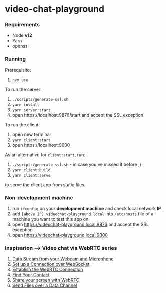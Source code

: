 # video-chat-playground

### Requirements

-   Node **v12**
-   Yarn
-   openssl

### Running

Prerequisite:

1.  `nvm use`

To run the server:

1.  `./scripts/generate-ssl.sh`
1.  `yarn install`
1.  `yarn server:start`
1.  open https://localhost:9876/start and accept the SSL exception

To run the client:

1.  open new terminal
1.  `yarn client:start`
1.  open https://localhost:9000

As an alternative for `client:start`, run:

1.  `./scripts/generate-ssl.sh` - in case you've missed it before ;)
1.  `yarn client:build`
1.  `yarn client:serve`

to serve the client app from static files.

### Non-development machine

1.  run `ifconfig` on your **development machine** and check local network **IP**
1.  add `[above IP] videochat-playground.local` into `/etc/hosts` file of a machine you want to test this app on
1.  open https://videochat-playground.local:9876 and accept the SSL exception
1.  open https://videochat-playground.local:9000

<!--
### Tips

-   To fix websocket in local environment, open DevTools -> Console, click failed URL, change protocol from `wss` to `https`, and accept the SSL exception. Then, refresh the app. -->

### Inspisarion --> **Video chat via WebRTC** series

1.  [Data Stream from your Webcam and Microphone](https://levelup.gitconnected.com/data-stream-from-your-webcam-and-microphone-videochat-with-javascript-step-1-29895b70808b)
1.  [Set up a Connection over WebSocket](https://levelup.gitconnected.com/set-up-a-connection-over-websocket-videochat-with-javascript-step-2-f78c307c4fd3)
1.  [Establish the WebRTC Connection](https://levelup.gitconnected.com/establishing-the-webrtc-connection-videochat-with-javascript-step-3-48d4ae0e9ea4)
1.  [Find Your Contact](https://levelup.gitconnected.com/find-your-contact-videochat-with-javascript-step-4-4d527576b8cf)
1.  [Share your screen with WebRTC](https://levelup.gitconnected.com/share-your-screen-with-webrtc-video-call-with-webrtc-step-5-b3d7890c8747)
1.  [Send Files over a Data Channel](https://levelup.gitconnected.com/send-files-over-a-data-channel-video-call-with-webrtc-step-6-d38f1ca5a351)
